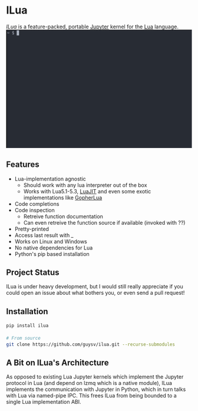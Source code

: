 # ILua
*ILua* is a feature-packed, portable [Jupyter](http://jupyter.org/) kernel for the  [Lua](https://www.lua.org/) language.
![](demo.gif)
## Features
 * Lua-implementation agnostic
   * Should work with any lua interpreter out of the box
   * Works with Lua5.1-5.3, [LuaJIT](http://luajit.org/) and even some exotic implementations like [GopherLua](https://github.com/yuin/gopher-lua)
 * Code completions
 * Code inspection
   * Retreive function documentation
   * Can even retreive the function source if available (invoked with ??)
 * Pretty-printed
 * Access last result with _
 * Works on Linux and Windows
 * No native dependencies for Lua
 * Python's pip based installation

## Project Status
ILua is under heavy development, but I would still really appreciate if you could open an issue about what bothers you, or even send a pull request!

## Installation
```bash
pip install ilua

# From source
git clone https://github.com/guysv/ilua.git --recurse-submodules
```

## A Bit on ILua's Architecture
As opposed to existing Lua Jupyter kernels which implement the Jupyter protocol in Lua (and depend on lzmq which is a native module), ILua implements the communication with Jupyter in Python, which in turn talks with Lua via named-pipe IPC. This frees ILua from being bounded to a single Lua implementation ABI.
